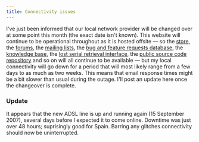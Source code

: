 ```yaml
---
title: Connectivity issues
---
```


I've just been informed that our local network provider will be changed over at some point this month (the exact date isn't known). This website will continue to be operational throughout as it is hosted offsite — so the [store](http://store.wincent.com/), the [forums](http://forums.wincent.com), the [mailing lists](http://lists.wincent.com/), the [bug and feature requests database](http://bugs.wincent.com/), the [knowledge base](http://kbase.wincent.com), the [lost serial retrieval interface](https://secure.wincent.com/a/support/registration/), the [public source code repository](http://git.wincent.com/) and so on will all continue to be available — but my local connectivity will go down for a period that will most likely range from a few days to as much as two weeks. This means that email response times might be a bit slower than usual during the outage. I'll post an update here once the changeover is complete.


### Update

It appears that the new ADSL line is up and running again (15 September 2007), several days before I expected it to come online. Downtime was just over 48 hours; suprisingly good for Spain. Barring any glitches connectivity should now be uninterrupted.

